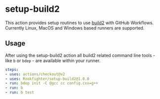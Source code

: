 # setup-build2

This action provides setup routines to use [build2](https://build2.org) with GitHub Workflows.
Currently Linux, MacOS and Windows based runners are supported.

## Usage

After using the setup-build2 action all build2 related command line tools - like `b` or `bdep` - are available within your runner.

```yaml
steps:
- uses: actions/checkout@v2
- uses: Rookfighter/setup-build2@1.0.0
- run: bdep init -C @gcc cc config.cxx=g++
- run: b
- run: b test
```
